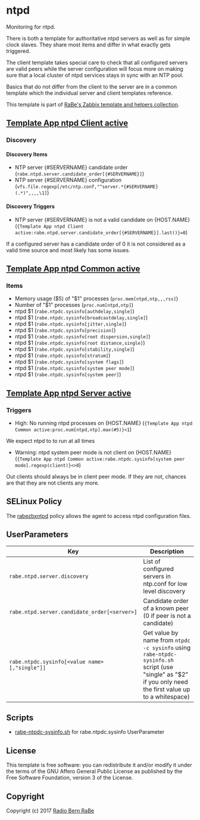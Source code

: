 # ntpd

Monitoring for ntpd.

There is both a template for authoritative ntpd servers as well as for simple
clock slaves. They share most items and differ in what exactly gets triggered.

The client template takes special care to check that all configured servers 
are valid peers while the server configuration will focus more on making sure 
that a local cluster of ntpd services stays in sync with an NTP pool.

Basics that do not differ from the client to the server are in a common
template which the individual server and client templates reference.

This template is part of [RaBe's Zabbix template and helpers
collection](https://github.com/radiorabe/rabe-zabbix).

## [Template App ntpd Client active](Template_App_ntpd_Client_active.xml)
### Discovery

#### Discovery Items
* NTP server {#SERVERNAME} candidate order (`rabe.ntpd.server.candidate_order[{#SERVERNAME}]`)
* NTP server {#SERVERNAME} configuration (`vfs.file.regexp[/etc/ntp.conf,"^server.*{#SERVERNAME} (.*)",,,,\1]`)
#### Discovery Triggers
* NTP server {#SERVERNAME} is not a valid candidate on {HOST.NAME} (`{Template App ntpd Client active:rabe.ntpd.server.candidate_order[{#SERVERNAME}].last()}=0`)

If a configured server has a candidate order of 0 it is not considered as a valid time source and most likely has some issues.

## [Template App ntpd Common active](Template_App_ntpd_Common_active.xml)

### Items 
* Memory usage ($5) of "$1" processes (`proc.mem[ntpd,ntp,,,rss]`)
* Number of "$1" processes (`proc.num[ntpd,ntp]`)
* ntpd $1 (`rabe.ntpdc.sysinfo[authdelay,single]`)
* ntpd $1 (`rabe.ntpdc.sysinfo[broadcastdelay,single]`)
* ntpd $1 (`rabe.ntpdc.sysinfo[jitter,single]`)
* ntpd $1 (`rabe.ntpdc.sysinfo[precision]`)
* ntpd $1 (`rabe.ntpdc.sysinfo[root dispersion,single]`)
* ntpd $1 (`rabe.ntpdc.sysinfo[root distance,single]`)
* ntpd $1 (`rabe.ntpdc.sysinfo[stability,single]`)
* ntpd $1 (`rabe.ntpdc.sysinfo[stratum]`)
* ntpd $1 (`rabe.ntpdc.sysinfo[system flags]`)
* ntpd $1 (`rabe.ntpdc.sysinfo[system peer mode]`)
* ntpd $1 (`rabe.ntpdc.sysinfo[system peer]`)
## [Template App ntpd Server active](Template_App_ntpd_Server_active.xml)

### Triggers

* High: No running ntpd processes on {HOST.NAME} (`{Template App ntpd Common active:proc.num[ntpd,ntp].max(#5)}<1`)

We expect ntpd to to run at all times

* Warning: ntpd system peer mode is not client on {HOST.NAME} (`{Template App ntpd Common active:rabe.ntpdc.sysinfo[system peer mode].regexp(client)}<>0`)

Out clients should always be in client peer mode. If they are not, chances are that they are not clients any more.
## SELinux Policy

The [rabezbxntpd](selinux/rabezbxntpd.te) policy allows the agent to access ntpd configuration files.
## UserParameters

| Key | Description |
| --- | ----------- |
| `rabe.ntpd.server.discovery` | List of configured servers in ntp.conf for low level discovery |
| `rabe.ntpd.server.candidate_order[<server>]` | Candidate order of a known peer (0 if peer is not a candidate) |
| `rabe.ntpdc.sysinfo[<value name>[,"single"]]` | Get value by name from `ntpdc -c sysinfo` using `rabe-ntpdc-sysinfo.sh` script (use "single" as "$2" if you only need the first value up to a whitespace) |
## Scripts

* [rabe-ntpdc-sysinfo.sh](./scripts/rabe-ntpd-sysinfo.sh) for rabe.ntpdc.sysinfo UserParameter

## License
This template is free software: you can redistribute it and/or modify it under
the terms of the GNU Affero General Public License as published by the Free
Software Foundation, version 3 of the License.

## Copyright
Copyright (c) 2017 [Radio Bern RaBe](http://www.rabe.ch)
